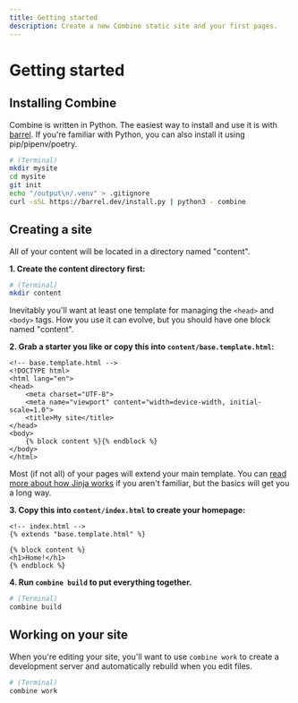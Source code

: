 ```yaml
---
title: Getting started
description: Create a new Combine static site and your first pages.
---
```


# Getting started

## Installing Combine

Combine is written in Python.
The easiest way to install and use it is with [barrel](https://barrel.dev).
If you're familiar with Python, you can also install it using pip/pipenv/poetry.

```sh
# (Terminal)
mkdir mysite
cd mysite
git init
echo "/output\n/.venv" > .gitignore
curl -sSL https://barrel.dev/install.py | python3 - combine
```

## Creating a site

All of your content will be located in a directory named "content".

**1. Create the content directory first:**

```sh
# (Terminal)
mkdir content
```

Inevitably you'll want at least one template for managing the `<head>` and `<body>` tags.
How you use it can evolve, but you should have one block named "content".

**2. Grab a starter you like or copy this into `content/base.template.html`:**

```html+jinja
<!-- base.template.html -->
<!DOCTYPE html>
<html lang="en">
<head>
    <meta charset="UTF-8">
    <meta name="viewport" content="width=device-width, initial-scale=1.0">
    <title>My site</title>
</head>
<body>
    {% block content %}{% endblock %}
</body>
</html>
```

Most (if not all) of your pages will extend your main template.
You can [read more about how Jinja works](/jinja/) if you aren't familiar,
but the basics will get you a long way.

**3. Copy this into `content/index.html` to create your homepage:**

```html+jinja
<!-- index.html -->
{% extends "base.template.html" %}

{% block content %}
<h1>Home!</h1>
{% endblock %}
```

**4. Run `combine build` to put everything together.**

```sh
# (Terminal)
combine build
```

## Working on your site

When you're editing your site,
you'll want to use `combine work` to create a development server and automatically rebuild when you edit files.

```sh
# (Terminal)
combine work
```
